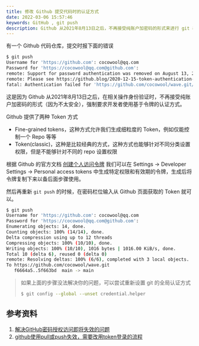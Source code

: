 ```yaml
---
title: 修改 Github 提交代码时的认证方式
date: 2022-03-06 15:57:46
keywords: GitHub , git push
description: Github 从2021年8月13日之后，不再接受纯账户加密码的形式来进行 git 相关的交互操作，必须改成基于令牌的认证方式。
---
```


有一个 Github 代码仓库，提交时报下面的错误

```sh
$ git push
Username for 'https://github.com': cocowool@qq.com
Password for 'https://cocowool@qq.com@github.com': 
remote: Support for password authentication was removed on August 13, 2021. Please use a personal access token instead.
remote: Please see https://github.blog/2020-12-15-token-authentication-requirements-for-git-operations/ for more information.
fatal: Authentication failed for 'https://github.com/cocowool/wave.git/'
```

这是因为 Github 从2021年8月13日之后，在相关操作身份验证时，不再接受纯账户加密码的形式（因为不太安全），强制要求开发者使用基于令牌的认证方式。

Github 提供了两种 Token 方式

* Fine-grained tokens，这种方式允许我们生成细粒度的 Token，例如仅能控制一个 Repo 等等
* Token(classic)，这种是比较经典的方式，这种方式也能够针对不同分类设置权限，但是不能够针对不同的 repo 设置权限

根据 Github 的官方文档 [创建个人访问令牌](https://docs.github.com/en/github/authenticating-to-github/keeping-your-account-and-data-secure/creating-a-personal-access-token) 我们可以在 Settings -> Developer Settings -> Personal access tokens 中生成特定权限和有效期的令牌，生成后将令牌复制下来以备后面步骤使用。

然后再重新 `git push` 的时候，在密码栏位输入从 Github 页面获取的 Token 就可以。

```sh
$ git push
Username for 'https://github.com': cocowool@qq.com
Password for 'https://cocowool@qq.com@github.com': 
Enumerating objects: 14, done.
Counting objects: 100% (14/14), done.
Delta compression using up to 12 threads
Compressing objects: 100% (10/10), done.
Writing objects: 100% (10/10), 1016 bytes | 1016.00 KiB/s, done.
Total 10 (delta 6), reused 0 (delta 0)
remote: Resolving deltas: 100% (6/6), completed with 3 local objects.
To https://github.com/cocowool/wave.git
   f6664a5..5f663bd  main -> main
```

> 如果上面的步骤没法解决你的问题，可以尝试重新设置 git 的全局认证方式
> ```sh
> $ git config --global --unset credential.helper
> ```


## 参考资料

1. [解决GitHub密码授权访问即将失效的问题](https://blog.csdn.net/u012855229/article/details/117456925)
2. [github使用pull或push失效，需要改用token登录的流程](https://blog.csdn.net/weixin_39754100/article/details/119713021)
